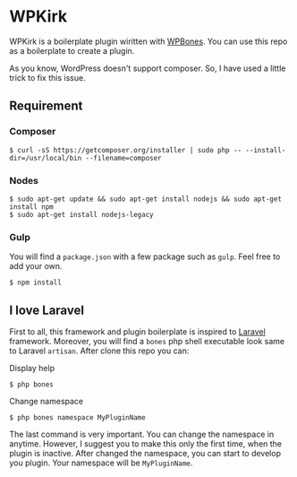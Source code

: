 # WPKirk

WPKirk is a boilerplate plugin wiritten with [WPBones](https://github.com/gfazioli/WPBones).
You can use this repo as a boilerplate to create a plugin.

As you know, WordPress doesn't support composer. So, I have used a little trick to fix this issue.

## Requirement

### Composer

    $ curl -sS https://getcomposer.org/installer | sudo php -- --install-dir=/usr/local/bin --filename=composer
    
### Nodes
    
    $ sudo apt-get update && sudo apt-get install nodejs && sudo apt-get install npm
    $ sudo apt-get install nodejs-legacy
    

### Gulp

You will find a `package.json` with a few package such as `gulp`. Feel free to add your own.

    $ npm install 

## I love Laravel

First to all, this framework and plugin boilerplate is inspired to [Laravel](http://laravel.com/) framework. Moreover, you will find a `bones` php shell executable look same to Laravel `artisan`.
After clone this repo you can:

Display help

    $ php bones

Change namespace

    $ php bones namespace MyPluginName

The last command is very important. You can change the namespace in anytime. However, I suggest you to make this only the first time, when the plugin is inactive.
After changed the namespace, you can start to develop you plugin. Your namespace will be `MyPluginName`.

